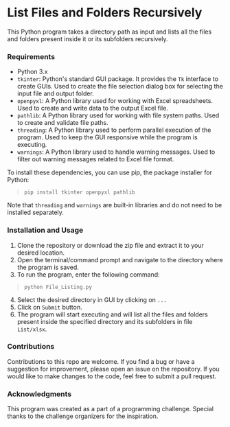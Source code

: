 # List Files and Folders Recursively

This Python program takes a directory path as input and lists all the files and folders present inside it or its subfolders recursively.

### Requirements
- Python 3.x
- `tkinter`: Python's standard GUI package. It provides the `Tk` interface to create GUIs. Used to create the file selection dialog box for selecting the input file and output folder.
- `openpyxl`: A Python library used for working with Excel spreadsheets. Used to create and write data to the output Excel file.
- `pathlib`: A Python library used for working with file system paths. Used to create and validate file paths.
- `threading`: A Python library used to perform parallel execution of the program. Used to keep the GUI responsive while the program is executing.
- `warnings`: A Python library used to handle warning messages. Used to filter out warning messages related to Excel file format.

To install these dependencies, you can use pip, the package installer for Python:
> `pip install tkinter openpyxl pathlib`

Note that `threading` and `warnings` are built-in libraries and do not need to be installed separately.

### Installation and Usage
1. Clone the repository or download the zip file and extract it to your desired location.
2. Open the terminal/command prompt and navigate to the directory where the program is saved.
3. To run the program, enter the following command:
  > `python File_Listing.py`
4. Select the desired directory in GUI by clicking on `...`
5. Click on `Submit` button.
6. The program will start executing and will list all the files and folders present inside the specified directory and its subfolders in file `List/xlsx`.

### Contributions
Contributions to this repo are welcome. If you find a bug or have a suggestion for improvement, please open an issue on the repository. If you would like to make changes to the code, feel free to submit a pull request.

### Acknowledgments
This program was created as a part of a programming challenge. Special thanks to the challenge organizers for the inspiration.
